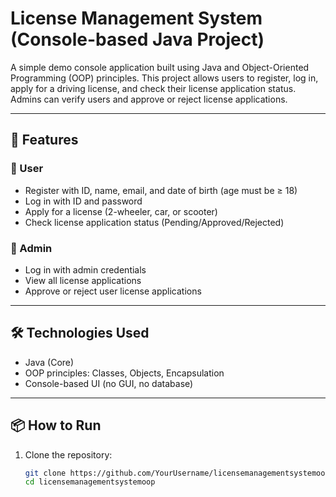 # License Management System (Console-based Java Project)

A simple demo console application built using Java and Object-Oriented Programming (OOP) principles. This project allows users to register, log in, apply for a driving license, and check their license application status. Admins can verify users and approve or reject license applications.

---

## 🚀 Features

### 👤 User
- Register with ID, name, email, and date of birth (age must be ≥ 18)
- Log in with ID and password
- Apply for a license (2-wheeler, car, or scooter)
- Check license application status (Pending/Approved/Rejected)

### 🔐 Admin
- Log in with admin credentials
- View all license applications
- Approve or reject user license applications

---

## 🛠️ Technologies Used
- Java (Core)
- OOP principles: Classes, Objects, Encapsulation
- Console-based UI (no GUI, no database)

---

## 📦 How to Run

1. Clone the repository:
   ```bash
   git clone https://github.com/YourUsername/licensemanagementsystemoop.git
   cd licensemanagementsystemoop
